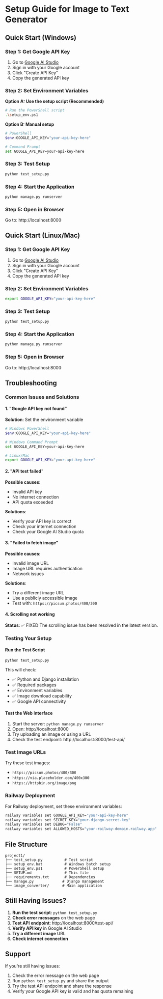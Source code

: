 # Setup Guide for Image to Text Generator

## Quick Start (Windows)

### Step 1: Get Google API Key
1. Go to [Google AI Studio](https://makersuite.google.com/app/apikey)
2. Sign in with your Google account
3. Click "Create API Key"
4. Copy the generated API key

### Step 2: Set Environment Variables
**Option A: Use the setup script (Recommended)**
```bash
# Run the PowerShell script
.\setup_env.ps1
```

**Option B: Manual setup**
```bash
# PowerShell
$env:GOOGLE_API_KEY="your-api-key-here"

# Command Prompt
set GOOGLE_API_KEY=your-api-key-here
```

### Step 3: Test Setup
```bash
python test_setup.py
```

### Step 4: Start the Application
```bash
python manage.py runserver
```

### Step 5: Open in Browser
Go to: http://localhost:8000

## Quick Start (Linux/Mac)

### Step 1: Get Google API Key
1. Go to [Google AI Studio](https://makersuite.google.com/app/apikey)
2. Sign in with your Google account
3. Click "Create API Key"
4. Copy the generated API key

### Step 2: Set Environment Variables
```bash
export GOOGLE_API_KEY="your-api-key-here"
```

### Step 3: Test Setup
```bash
python test_setup.py
```

### Step 4: Start the Application
```bash
python manage.py runserver
```

### Step 5: Open in Browser
Go to: http://localhost:8000

## Troubleshooting

### Common Issues and Solutions

#### 1. "Google API key not found"
**Solution**: Set the environment variable
```bash
# Windows PowerShell
$env:GOOGLE_API_KEY="your-api-key-here"

# Windows Command Prompt
set GOOGLE_API_KEY=your-api-key-here

# Linux/Mac
export GOOGLE_API_KEY="your-api-key-here"
```

#### 2. "API test failed"
**Possible causes**:
- Invalid API key
- No internet connection
- API quota exceeded

**Solutions**:
- Verify your API key is correct
- Check your internet connection
- Check your Google AI Studio quota

#### 3. "Failed to fetch image"
**Possible causes**:
- Invalid image URL
- Image URL requires authentication
- Network issues

**Solutions**:
- Try a different image URL
- Use a publicly accessible image
- Test with: `https://picsum.photos/400/300`

#### 4. Scrolling not working
**Status**: ✅ FIXED
The scrolling issue has been resolved in the latest version.

### Testing Your Setup

#### Run the Test Script
```bash
python test_setup.py
```

This will check:
- ✅ Python and Django installation
- ✅ Required packages
- ✅ Environment variables
- ✅ Image download capability
- ✅ Google API connectivity

#### Test the Web Interface
1. Start the server: `python manage.py runserver`
2. Open: http://localhost:8000
3. Try uploading an image or using a URL
4. Check the test endpoint: http://localhost:8000/test-api/

### Test Image URLs

Try these test images:
- `https://picsum.photos/400/300`
- `https://via.placeholder.com/400x300`
- `https://httpbin.org/image/png`

### Railway Deployment

For Railway deployment, set these environment variables:
```bash
railway variables set GOOGLE_API_KEY="your-api-key-here"
railway variables set SECRET_KEY="your-django-secret-key"
railway variables set DEBUG="False"
railway variables set ALLOWED_HOSTS="your-railway-domain.railway.app"
```

## File Structure

```
project1/
├── test_setup.py          # Test script
├── setup_env.bat          # Windows batch setup
├── setup_env.ps1          # PowerShell setup
├── SETUP.md               # This file
├── requirements.txt       # Dependencies
├── manage.py             # Django management
└── image_converter/      # Main application
```

## Still Having Issues?

1. **Run the test script**: `python test_setup.py`
2. **Check error messages** on the web page
3. **Test API endpoint**: http://localhost:8000/test-api/
4. **Verify API key** in Google AI Studio
5. **Try a different image** URL
6. **Check internet connection**

## Support

If you're still having issues:
1. Check the error message on the web page
2. Run `python test_setup.py` and share the output
3. Try the test API endpoint and share the response
4. Verify your Google API key is valid and has quota remaining
